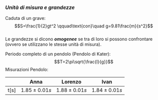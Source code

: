 ### *Unità di misura e grandezze*

Caduta di un grave: 
$$S=\frac{1}{2}gt^2 \qquad\text{con}\quad g=9.81\frac{m}{s^2}$$   
Le grandezze si dicono ***omogenee*** se tra di loro si possono confrontare (ovvero se utilizzano le stesse unità di misura). 

Periodo completo di un pendolo (Pendolo di Kater): 
$$T=2\pi\sqrt{\frac{l}{g}}$$
Misurazioni Pendolo:

|      | Anna             | Lorenzo          | Ivan             |
| ---- | ---------------- | ---------------- | ---------------- |
| t[s] | $1.85 \pm 0.01s$ | $1.88 \pm 0.01s$ | $1.84 \pm 0.01s$ |

